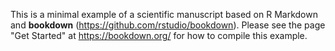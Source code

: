 This is a minimal example of a scientific manuscript based on R Markdown and **bookdown** (https://github.com/rstudio/bookdown). Please see the page "Get Started" at https://bookdown.org/ for how to compile this example.
